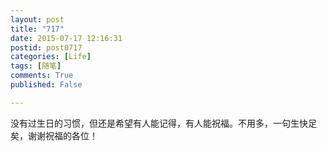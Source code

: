 ```yaml
---
layout: post
title: "717"
date: 2015-07-17 12:16:31
postid: post0717
categories: [Life]
tags: [随笔]
comments: True
published: False

---
```


没有过生日的习惯，但还是希望有人能记得，有人能祝福。不用多，一句生快足矣，谢谢祝福的各位！